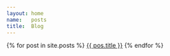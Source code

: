 ```yaml
---
layout: home
name:   posts
title:  Blog
---
```


{% for post in site.posts %}
<a href="{{ post.url }}"> {{ pos.title }}</a>
{% endfor %}
